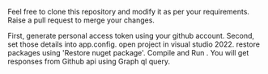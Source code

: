 Feel free to clone this repository and modify it as per your requirements. 
Raise a pull request to merge your changes.



First, generate personal access token using your github account.
Second, set those details into app.config. 
open project in visual studio 2022.
restore packages using 'Restore nuget package'.
Compile and Run .
You will get responses from Github api using Graph ql query.
